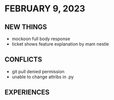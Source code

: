 # FEBRUARY 9, 2023

## NEW THINGS

- mockoon full body response
- ticket shows feature explanation by mam nestle

## CONFLICTS

- git pull denied permission
- unable to change attribs in .py

## EXPERIENCES



